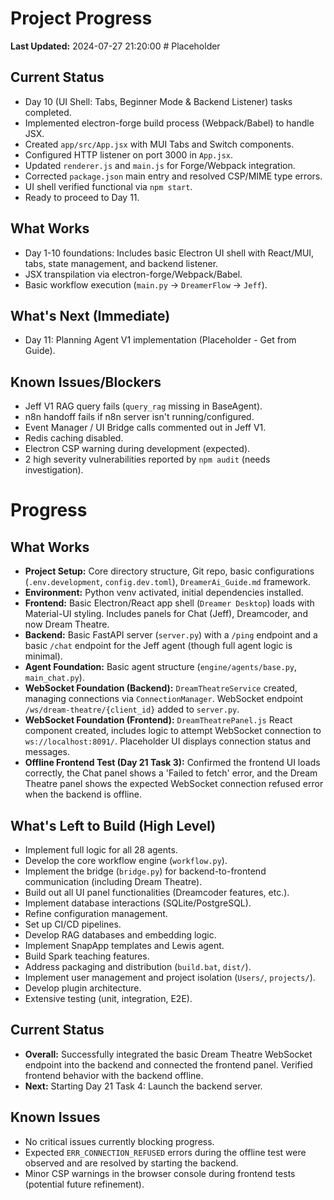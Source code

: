 # Project Progress

**Last Updated:** 2024-07-27 21:20:00 # Placeholder

## Current Status
- Day 10 (UI Shell: Tabs, Beginner Mode & Backend Listener) tasks completed.
- Implemented electron-forge build process (Webpack/Babel) to handle JSX.
- Created `app/src/App.jsx` with MUI Tabs and Switch components.
- Configured HTTP listener on port 3000 in `App.jsx`.
- Updated `renderer.js` and `main.js` for Forge/Webpack integration.
- Corrected `package.json` main entry and resolved CSP/MIME type errors.
- UI shell verified functional via `npm start`.
- Ready to proceed to Day 11.

## What Works
- Day 1-10 foundations: Includes basic Electron UI shell with React/MUI, tabs, state management, and backend listener.
- JSX transpilation via electron-forge/Webpack/Babel.
- Basic workflow execution (`main.py` -> `DreamerFlow` -> `Jeff`).

## What's Next (Immediate)
- Day 11: Planning Agent V1 implementation (Placeholder - Get from Guide).

## Known Issues/Blockers
- Jeff V1 RAG query fails (`query_rag` missing in BaseAgent).
- n8n handoff fails if n8n server isn't running/configured.
- Event Manager / UI Bridge calls commented out in Jeff V1.
- Redis caching disabled.
- Electron CSP warning during development (expected).
- 2 high severity vulnerabilities reported by `npm audit` (needs investigation).

# Progress

## What Works

*   **Project Setup:** Core directory structure, Git repo, basic configurations (`.env.development`, `config.dev.toml`), `DreamerAi_Guide.md` framework.
*   **Environment:** Python venv activated, initial dependencies installed.
*   **Frontend:** Basic Electron/React app shell (`Dreamer Desktop`) loads with Material-UI styling. Includes panels for Chat (Jeff), Dreamcoder, and now Dream Theatre.
*   **Backend:** Basic FastAPI server (`server.py`) with a `/ping` endpoint and a basic `/chat` endpoint for the Jeff agent (though full agent logic is minimal).
*   **Agent Foundation:** Basic agent structure (`engine/agents/base.py`, `main_chat.py`).
*   **WebSocket Foundation (Backend):** `DreamTheatreService` created, managing connections via `ConnectionManager`. WebSocket endpoint `/ws/dream-theatre/{client_id}` added to `server.py`.
*   **WebSocket Foundation (Frontend):** `DreamTheatrePanel.js` React component created, includes logic to attempt WebSocket connection to `ws://localhost:8091/`. Placeholder UI displays connection status and messages.
*   **Offline Frontend Test (Day 21 Task 3):** Confirmed the frontend UI loads correctly, the Chat panel shows a 'Failed to fetch' error, and the Dream Theatre panel shows the expected WebSocket connection refused error when the backend is offline.

## What's Left to Build (High Level)

*   Implement full logic for all 28 agents.
*   Develop the core workflow engine (`workflow.py`).
*   Implement the bridge (`bridge.py`) for backend-to-frontend communication (including Dream Theatre).
*   Build out all UI panel functionalities (Dreamcoder features, etc.).
*   Implement database interactions (SQLite/PostgreSQL).
*   Refine configuration management.
*   Set up CI/CD pipelines.
*   Develop RAG databases and embedding logic.
*   Implement SnapApp templates and Lewis agent.
*   Build Spark teaching features.
*   Address packaging and distribution (`build.bat`, `dist/`).
*   Implement user management and project isolation (`Users/`, `projects/`).
*   Develop plugin architecture.
*   Extensive testing (unit, integration, E2E).

## Current Status

*   **Overall:** Successfully integrated the basic Dream Theatre WebSocket endpoint into the backend and connected the frontend panel. Verified frontend behavior with the backend offline.
*   **Next:** Starting Day 21 Task 4: Launch the backend server.

## Known Issues

*   No critical issues currently blocking progress.
*   Expected `ERR_CONNECTION_REFUSED` errors during the offline test were observed and are resolved by starting the backend.
*   Minor CSP warnings in the browser console during frontend tests (potential future refinement). 